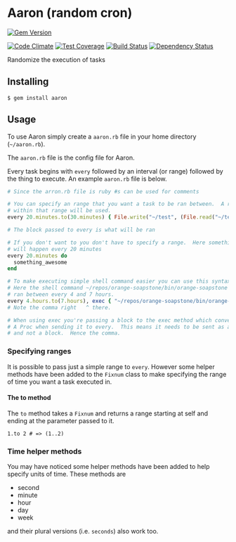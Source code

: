 # Aaron (random cron)

[![Gem Version](https://badge.fury.io/rb/aaron.svg)](http://badge.fury.io/rb/aaron)

[![Code Climate](https://codeclimate.com/github/legion-of-bots/aaron/badges/gpa.svg)](https://codeclimate.com/github/legion-of-bots/aaron) [![Test Coverage](https://codeclimate.com/github/legion-of-bots/aaron/badges/coverage.svg)](https://codeclimate.com/github/legion-of-bots/aaron) [![Build Status](https://travis-ci.org/legion-of-bots/aaron.svg?branch=master)](https://travis-ci.org/legion-of-bots/aaron) [![Dependency Status](https://gemnasium.com/legion-of-bots/aaron.svg)](https://gemnasium.com/legion-of-bots/aaron)

Randomize the execution of tasks

## Installing

    $ gem install aaron

## Usage

To use Aaron simply create a `aaron.rb` file in your home directory (`~/aaron.rb`).

The `aaron.rb` file is the config file for Aaron.

Every task begins with `every` followed by an interval (or range) followed by
the thing to execute. An example `aaron.rb` file is below.

```ruby
# Since the arron.rb file is ruby #s can be used for comments

# You can specify an range that you want a task to be ran between.  A random time
# within that range will be used.
every 20.minutes.to(30.minutes) { File.write("~/test", (File.read("~/test").to_i || 1) + 1) }

# The block passed to every is what will be ran

# If you don't want to you don't have to specify a range.  Here something_awesome
# will happen every 20 minutes
every 20.minutes do
  something_awesome
end

# To make executing simple shell command easier you can use this syntax below.
# Here the shell command ~/repos/orange-soapstone/bin/orange-soapstone will be
# ran between every 4 and 7 hours.
every 4.hours.to(7.hours), exec { "~/repos/orange-soapstone/bin/orange-soapstone" }
# Note the comma right   ^ there.

# When using exec you're passing a block to the exec method which converts it to
# A Proc when sending it to every.  This means it needs to be sent as an argument
# and not a block.  Hence the comma.
```

### Specifying ranges

It is possible to pass just a simple range to `every`.  However some helper
methods have been added to the `Fixnum` class to make specifying the range of
time you want a task executed in.

#### The to method

The `to` method takes a `Fixnum` and returns a range starting at self and ending
at the parameter passed to it.

    1.to 2 # => (1..2)

### Time helper methods

You may have noticed some helper methods have been added to help specify units
of time.  These methods are

- second
- minute
- hour
- day
- week

and their plural versions (i.e. `seconds`) also work too.
